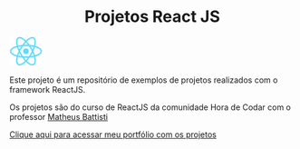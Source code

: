 <div>
<h1 align="center">Projetos React JS</h1>
</div>

<div>
    <img src="/assets/logoreact.png" height="50px">
    <p>Este projeto é um repositório de exemplos de projetos realizados com o framework ReactJS.</p>
    <p>Os projetos são do curso de ReactJS da comunidade Hora de Codar com o professor <a href="https://github.com/matheusbattisti" target="_blank">Matheus Battisti</a></p>
</div>

[Clique aqui para acessar meu portfólio com os projetos](https://jonathansilva-portfolio.vercel.app/)
